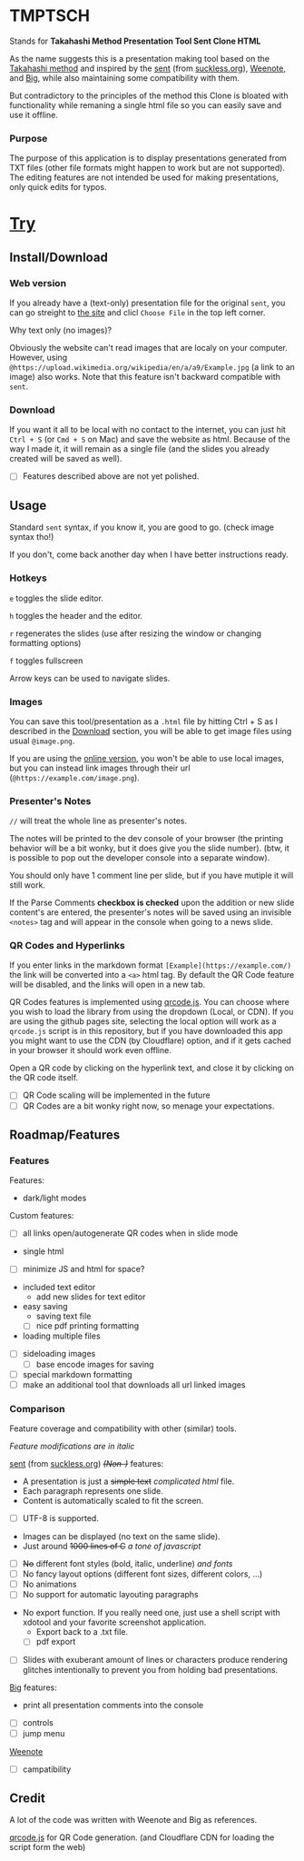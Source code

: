 # TMPTSCH
Stands for **Takahashi Method Presentation Tool Sent Clone HTML**

As the name suggests this is a presentation making tool based on the [Takahashi method](https://en.wikipedia.org/wiki/Takahashi_method) and inspired by the [sent](https://tools.suckless.org/sent/) (from [suckless.org](https://suckless.org/)), [Weenote](https://github.com/jed/weenote), and [Big](https://github.com/tmcw/big), while also maintaining some compatibility with them. 

But contradictory to the principles of the method this Clone is bloated with functionality while remaning a single html file so you can easily save and use it offline.

### Purpose

The purpose of this application is to display presentations generated from TXT files (other file formats might happen to work but are not supported). The editing features are not intended be used for making presentations, only quick edits for typos.

# [Try](https://andrei-akopian.github.io/TakahashiSentHtml/)

## Install/Download

### Web version
If you already have a (text-only) presentation file for the original `sent`, you can go streight to [the site](https://andrei-akopian.github.io/TakahashiSentHtml/) and clicl `Choose File` in the top left corner.

Why text only (no images)?

Obviously the website can't read images that are localy on your computer. However, using `@https://upload.wikimedia.org/wikipedia/en/a/a9/Example.jpg` (a link to an image) also works. Note that this feature isn't backward compatible with `sent`.

### Download

If you want it all to be local with no contact to the internet, you can just hit `Ctrl + S` (or  `Cmd + S` on Mac) and save the website as html. Because of the way I made it, it will remain as a single file (and the slides you already created will be saved as well).

- [ ] Features described above are not yet polished.

## Usage

Standard `sent` syntax, if you know it, you are good to go. (check image syntax tho!)

If you don't, come back another day when I have better instructions ready.

### Hotkeys

`e` toggles the slide editor.

`h` toggles the header and the editor.

`r` regenerates the slides (use after resizing the window or changing formatting options)

`f` toggles fullscreen

Arrow keys can be used to navigate slides.

### Images

You can save this tool/presentation as a `.html` file by hitting Ctrl + S as I described in the [Download](#download) section, you will be able to get image files using usual `@image.png`.

If you are using the [online version](https://andrei-akopian.github.io/TakahashiSentHtml/), you won't be able to use local images, but you can instead link images through their url (`@https://example.com/image.png`). 

### Presenter's Notes
`//` will treat the whole line as presenter's notes. 

The notes will be printed to the dev console of your browser (the printing behavior will be a bit wonky, but it does give you the slide number). (btw, it is possible to pop out the developer console into a separate window). 

You should only have 1 comment line per slide, but if you have mutiple it will still work.

If the Parse Comments **checkbox is checked** upon the addition or new slide content's are entered, the presenter's notes will be saved using an invisible `<notes>` tag and will appear in the console when going to a news slide.

### QR Codes and Hyperlinks

If you enter links in the markdown format `[Example](https://example.com/)` the link will be converted into a `<a>` html tag. By default the QR Code feature will be disabled, and the links will open in a new tab.

QR Codes features is implemented using [qrcode.js](https://davidshimjs.github.io/qrcodejs/). You can choose where you wish to load the library from using the dropdown (Local, or CDN). If you are using the github pages site, selecting the local option will work as a `qrcode.js` script is in this repository, but if you have downloaded this app you might want to use the CDN (by Cloudflare) option, and if it gets cached in your browser it should work even offline.

Open a QR code by clicking on the hyperlink text, and close it by clicking on the QR code itself.

- [ ] QR Code scaling will be implemented in the future
- [ ] QR Codes are a bit wonky right now, so menage your expectations.

## Roadmap/Features

### Features

Features:
- dark/light modes

Custom features:
- [ ] all links open/autogenerate QR codes when in slide mode
- single html
- [ ] minimize JS and html for space?
- included text editor
  - add new slides for text editor
- easy saving
  - saving text file
  - [ ] nice pdf printing formatting
- loading multiple files
- [ ] sideloading images
  - [ ] base encode images for saving
- [ ] special markdown formatting
- [ ] make an additional tool that downloads all url linked images

### Comparison

Feature coverage and compatibility with other (similar) tools.

*Feature modifications are in italic*

[sent](https://tools.suckless.org/sent/) (from [suckless.org](https://suckless.org/)) *~~(Non-)~~* features:
- A presentation is just a ~~simple text~~ *complicated html* file.
- Each paragraph represents one slide.
- Content is automatically scaled to fit the screen.
- [ ] UTF-8 is supported.
- Images can be displayed (no text on the same slide).
- Just around ~~1000 lines of C~~ *a tone of javascript*
- [ ] ~~No~~ different font styles (bold, italic, underline) *and fonts*
- [ ] No fancy layout options (different font sizes, different colors, …)
- [ ] No animations
- [ ] No support for automatic layouting paragraphs
- No export function. If you really need one, just use a shell script with xdotool and your favorite screenshot application.
  - Export back to a .txt file.
  - [ ] pdf export
- [ ] Slides with exuberant amount of lines or characters produce rendering glitches intentionally to prevent you from holding bad presentations.

[Big](https://github.com/tmcw/big) features:
- print all presentation comments into the console
- [ ] controls
- [ ] jump menu

[Weenote](https://github.com/jed/weenote)
- [ ] campatibility

## Credit

A lot of the code was written with Weenote and Big as references.

[qrcode.js](https://davidshimjs.github.io/qrcodejs/) for QR Code generation. (and Cloudflare CDN for loading the script form the web)